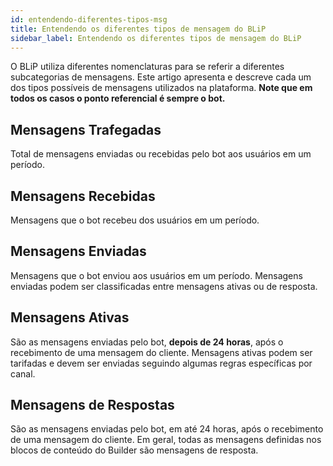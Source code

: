 ```yaml
---
id: entendendo-diferentes-tipos-msg
title: Entendendo os diferentes tipos de mensagem do BLiP
sidebar_label: Entendendo os diferentes tipos de mensagem do BLiP
---
```


O BLiP utiliza diferentes nomenclaturas para se referir a diferentes subcategorias de mensagens. Este artigo apresenta e descreve cada um dos tipos possíveis de mensagens utilizados na plataforma. **Note que em todos os casos o ponto referencial é sempre o bot.**

## Mensagens Trafegadas
Total de mensagens enviadas ou recebidas pelo bot aos usuários em um período.

## Mensagens Recebidas
Mensagens que o bot recebeu dos usuários em um período.

## Mensagens Enviadas
Mensagens que o bot enviou aos usuários em um período. Mensagens enviadas podem ser classificadas entre mensagens ativas ou de resposta.

## Mensagens Ativas
São as mensagens enviadas pelo bot, **depois de 24 horas**, após o recebimento de uma mensagem do cliente. Mensagens ativas podem ser tarifadas e devem ser enviadas seguindo algumas regras específicas por canal.

## Mensagens de Respostas
São as mensagens enviadas pelo bot, em até 24 horas, após o recebimento de uma mensagem do cliente. Em geral, todas as mensagens definidas nos blocos de conteúdo do Builder são mensagens de resposta.

<!-- Rating frame -->
<script type="text/javascript" src="/scripts/rating.js"></script>